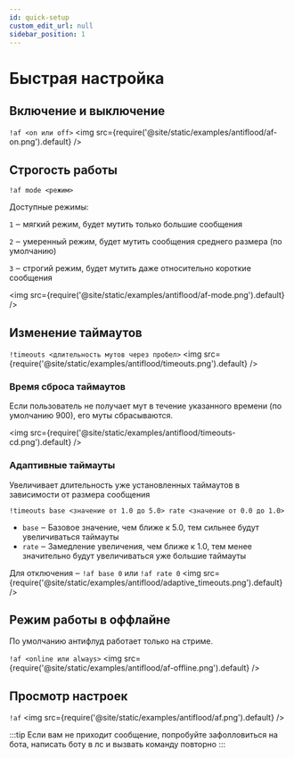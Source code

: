 ```yaml
---
id: quick-setup
custom_edit_url: null
sidebar_position: 1
---
```


# Быстрая настройка

## Включение и выключение
`!af <on или off>`
<img src={require('@site/static/examples/antiflood/af-on.png').default} />

## Строгость работы

`!af mode <режим>`

Доступные режимы:

 `1` ‒ мягкий режим, будет мутить только большие сообщения

 `2` ‒ умеренный режим, будет мутить сообщения среднего размера (по умолчанию)

 `3` ‒ строгий режим, будет мутить даже относительно короткие сообщения

<img src={require('@site/static/examples/antiflood/af-mode.png').default} />

## Изменение таймаутов

`!timeouts <длительность мутов через пробел>`
<img src={require('@site/static/examples/antiflood/timeouts.png').default} />

### Время сброса таймаутов
Если пользователь не получает мут в течение указанного времени (по умолчанию 900), его муты сбрасываются.

<img src={require('@site/static/examples/antiflood/timeouts-cd.png').default} />

### Адаптивные таймауты
Увеличивает длительность уже установленных таймаутов в зависимости от размера сообщения

`!timeouts base <значение от 1.0 до 5.0> rate <значение от 0.0 до 1.0>`
- `base` ‒ Базовое значение, чем ближе к 5.0, тем сильнее будут увеличиваться таймауты
- `rate` ‒ Замедление увеличения, чем ближе к 1.0, тем менее значительно будут увеличиваться уже большие таймауты


Для отключения ‒ `!af base 0` или `!af rate 0`
<img src={require('@site/static/examples/antiflood/adaptive_timeouts.png').default} />

## Режим работы в оффлайне
По умолчанию антифлуд работает только на стриме.

`!af <online или always>`
<img src={require('@site/static/examples/antiflood/af-offline.png').default} />


## Просмотр настроек

`!af`
<img src={require('@site/static/examples/antiflood/af.png').default} />

:::tip
Если вам не приходит сообщение, попробуйте зафолловиться на бота, написать боту в лс и вызвать команду повторно
:::